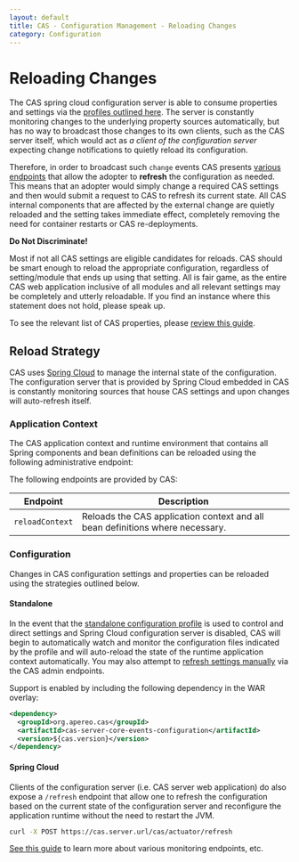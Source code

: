 ```yaml
---
layout: default
title: CAS - Configuration Management - Reloading Changes
category: Configuration
---
```


# Reloading Changes

The CAS spring cloud configuration server is able to consume properties and settings
via the [profiles outlined here](Configuration-Server-Management.html). The server is constantly monitoring
changes to the underlying property sources automatically, but has no way to broadcast those changes
to its own clients, such as the CAS server itself, which would act as *a client of the configuration
server* expecting change notifications to quietly reload its configuration.

Therefore, in order to broadcast such `change` events CAS
presents [various endpoints](../monitoring/Monitoring-Statistics.html) that allow the adopter
to **refresh** the configuration as needed. This means that an adopter would simply
change a required CAS settings and then would submit
a request to CAS to refresh its current state. All CAS internal components that are affected
by the external change are quietly reloaded
and the setting takes immediate effect, completely removing the need for container restarts or CAS re-deployments.

<div class="alert alert-info"><strong>Do Not Discriminate!</strong><p>Most if not all CAS settings are eligible candidates
for reloads. CAS should be smart enough to reload the appropriate configuration, regardless of setting/module that
ends up using that setting. All is fair game, as the entire CAS web application inclusive of all modules and all
relevant settings may be completely and utterly reloadable. If you find an instance where this statement does not hold, please speak up.</p></div>

To see the relevant list of CAS properties, please [review this guide](Configuration-Properties.html#cloud-configuration-bus).

## Reload Strategy

CAS uses [Spring Cloud](https://github.com/spring-cloud/spring-cloud-config)
to manage the internal state of the configuration. The configuration server that
is provided by Spring Cloud embedded in CAS is constantly monitoring sources
that house CAS settings and upon changes will auto-refresh itself.

### Application Context

The CAS application context and runtime environment that contains all Spring components and bean definitions
can be reloaded using the following administrative endpoint:

The following endpoints are provided by CAS:
 
| Endpoint                 | Description
|--------------------------|----------------------------------------------------------------------------
| `reloadContext`          | Reloads the CAS application context and all bean definitions where necessary.

### Configuration

Changes in CAS configuration settings and properties can be reloaded using the strategies outlined below.

#### Standalone

In the event that the [standalone configuration profile](Configuration-Server-Management.html#standalone)
is used to control and direct settings and Spring Cloud configuration server is disabled,
CAS will begin to automatically watch and monitor the configuration files indicated by the profile and will auto-reload the state of the runtime
application context automatically. You may also attempt to [refresh settings manually](../monitoring/Monitoring-Statistics.html)
via the CAS admin endpoints.

Support is enabled by including the following dependency in the WAR overlay:

```xml
<dependency>
  <groupId>org.apereo.cas</groupId>
  <artifactId>cas-server-core-events-configuration</artifactId>
  <version>${cas.version}</version>
</dependency>
```

#### Spring Cloud

Clients of the configuration server (i.e. CAS server web application) do also expose a `/refresh` endpoint
that allow one to refresh the configuration based on the current state of the configuration server and reconfigure
the application runtime without the need to restart the JVM.

```bash
curl -X POST https://cas.server.url/cas/actuator/refresh
```

[See this guide](../monitoring/Monitoring-Statistics.html) to learn more about various monitoring endpoints, etc.
